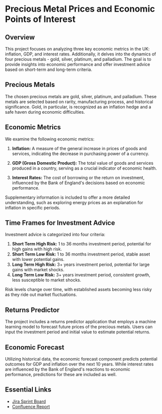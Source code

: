 # Precious Metal Prices and Economic Points of Interest 

## Overview

This project focuses on analyzing three key economic metrics in the UK: inflation, GDP, and interest rates. Additionally, it delves into the dynamics of four precious metals - gold, silver, platinum, and palladium. The goal is to provide insights into economic performance and offer investment advice based on short-term and long-term criteria. 

## Precious Metals

The chosen precious metals are gold, silver, platinum, and palladium. These metals are selected based on rarity, manufacturing process, and historical significance. Gold, in particular, is recognized as an inflation hedge and a safe haven during economic difficulties.

## Economic Metrics

We examine the following economic metrics:

1. **Inflation:** A measure of the general increase in prices of goods and services, indicating the decrease in purchasing power of a currency.

2. **GDP (Gross Domestic Product):** The total value of goods and services produced in a country, serving as a crucial indicator of economic health.

3. **Interest Rates:** The cost of borrowing or the return on investment, influenced by the Bank of England's decisions based on economic performance.

Supplementary information is included to offer a more detailed understanding, such as exploring energy prices as an explanation for inflation in specific periods.

## Time Frames for Investment Advice

Investment advice is categorized into four criteria:

1. **Short Term High Risk:** 1 to 36 months investment period, potential for high gains with high risk.
2. **Short Term Low Risk:** 1 to 36 months investment period, stable asset with lower potential gains.
3. **Long Term High Risk:** 3+ years investment period, potential for large gains with market shocks.
4. **Long Term Low Risk:** 3+ years investment period, consistent growth, less susceptible to market shocks.

Risk levels change over time, with established assets becoming less risky as they ride out market fluctuations.

## Returns Predictor

The project includes a returns predictor application that employs a machine learning model to forecast future prices of the precious metals. Users can input the investment period and initial value to estimate potential returns.

## Economic Forecast

Utilizing historical data, the economic forecast component predicts potential outcomes for GDP and inflation over the next 10 years. While interest rates are influenced by the Bank of England's reactions to economic performance, predictions for these are included as well.


## Essential Links

- [Jira Sprint Board](<https://albanybeckworldwide.atlassian.net/jira/software/projects/TM/boards/10>)
- [Confluence Report](<https://albanybeckworldwide.atlassian.net/wiki/external/NmQxMTcxMmQ3Y2UxNDlkMGEzYTk1NTI5Mzk0OTk4NTc>)
